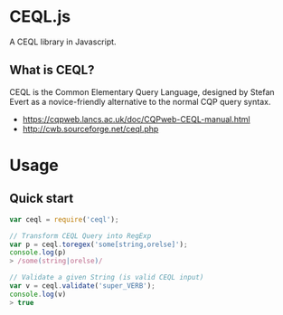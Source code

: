 # CEQL.js

A CEQL library in Javascript.

## What is CEQL?

CEQL is the Common Elementary Query Language, designed by Stefan Evert as a novice-friendly alternative to the normal CQP query syntax.

- https://cqpweb.lancs.ac.uk/doc/CQPweb-CEQL-manual.html
- http://cwb.sourceforge.net/ceql.php

# Usage

## Quick start

```js
var ceql = require('ceql');

// Transform CEQL Query into RegExp
var p = ceql.toregex('some[string,orelse]');
console.log(p)
> /some(string|orelse)/

// Validate a given String (is valid CEQL input)
var v = ceql.validate('super_VERB');
console.log(v)
> true
```
